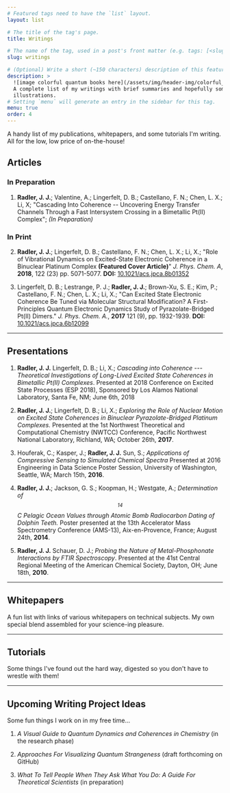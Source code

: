 ```yaml
---
# Featured tags need to have the `list` layout.
layout: list

# The title of the tag's page.
title: Writings

# The name of the tag, used in a post's front matter (e.g. tags: [<slug>]).
slug: writings

# (Optional) Write a short (~150 characters) description of this featured tag.
description: >
  ![image colorful quantum books here](/assets/img/header-img/colorful_quantum_bookshelf.jpg)
  A complete list of my writings with brief summaries and hopefully some
  illustrations.
# Setting `menu` will generate an entry in the sidebar for this tag.
menu: true
order: 4
---
```

A handy list of my publications, whitepapers, and some tutorials I'm writing. All
for the low, low price of on-the-house!
## Articles
### In Preparation
1. **Radler, J. J.**; Valentine, A.; Lingerfelt, D. B.; Castellano, F. N.; Chen, L. X.; Li, X;
"Cascading Into Coherence -- Uncovering Energy Transfer Channels Through a Fast Intersystem Crossing in a Bimetallic Pt(II) Complex"; _(In Preparation)_

### In Print
2. **Radler, J. J.**; Lingerfelt, D. B.; Castellano, F. N.; Chen, L. X.; Li, X.;
"Role of Vibrational Dynamics on Excited-State Electronic Coherence in a Binuclear Platinum Complex **(Featured Cover Article)**"
_J. Phys. Chem. A_, **2018**, 122 (23) pp. 5071-5077.
**DOI:**  [10.1021/acs.jpca.8b01352][firstauthor-doi]

3. Lingerfelt, D. B.; Lestrange, P. J.; **Radler, J. J.**; Brown-Xu, S. E.; Kim, P.; Castellano, F. N.; Chen, L. X.; Li, X.;
"Can Excited State Electronic Coherence Be Tuned via Molecular Structural Modification? A First-Principles Quantum Electronic Dynamics Study of Pyrazolate-Bridged Pt(II) Dimers."
_J. Phys. Chem. A._, **2017** 121 (9), pp. 1932-1939.
**DOI:**  [10.1021/acs.jpca.6b12099][thirdauthor-doi]

---
## Presentations
1. **Radler, J. J.** Lingerfelt, D. B.; Li, X.; _Cascading into Coherence --- Theoretical Investigations of Long-Lived Excited State Coherences in Bimetallic Pt(II) Complexes_. Presented at 2018 Conference on Excited State Processes (ESP 2018), Sponsored by Los Alamos National Laboratory, Santa Fe, NM; June 6th, 2018

2. **Radler, J. J.**; Lingerfelt, D. B.; Li, X.; _Exploring the Role of Nuclear Motion on Excited State Coherences in Binuclear Pyrazolate-Bridged Platinum Complexes._ Presented at the 1st Northwest Theoretical and Computational Chemistry (NWTCC) Conference, Pacific Northwest National Laboratory, Richland, WA; October 26th, **2017**.

3. Houferak, C.; Kasper, J.; **Radler, J. J.** Sun, S.; _Applications of Compressive Sensing to Simulated Chemical Spectra_ Presented at 2016 Engineering in Data Science Poster Session, University of Washington, Seattle, WA; March 15th, **2016**.

4. **Radler, J. J.**; Jackson, G. S.; Koopman, H.; Westgate, A.; _Determination of $$ ^{14} $$C Pelagic Ocean Values through Atomic Bomb Radiocarbon Dating of Dolphin Teeth._ Poster presented at the 13th Accelerator Mass Spectrometry Conference (AMS-13), Aix-en-Provence, France; August 24th, **2014**.

5. **Radler, J. J.** Schauer, D. J.; _Probing the Nature of Metal-Phosphonate Interactions by FTIR Spectroscopy_. Presented at the 41st Central Regional Meeting of the American Chemical Society, Dayton, OH; June 18th, **2010**.

---
## Whitepapers
A fun list with links of various whitepapers on technical subjects. My own special blend
assembled for your science-ing pleasure.

---
## Tutorials
Some things I've found out the hard way, digested so you don't have to wrestle with them!

---
## Upcoming Writing Project Ideas
Some fun things I work on in my free time...

1. _A Visual Guide to Quantum Dynamics and Coherences in Chemistry_ (in the research phase)

2. _Approaches For Visualizing Quantum Strangeness_ (draft forthcoming on GitHub)

3. _What To Tell People When They Ask What You Do:  A Guide For Theoretical Scientists_ (in preparation)

[firstauthor-doi]: https://pubs.acs.org/doi/10.1021/acs.jpca.8b01352 "10.1021/acs.jpca.8b01352"
[thirdauthor-doi]: https://pubs.acs.org/doi/10.1021/acs.jpca.6b12099 "10.1021/acs.jpca.6b12099"
